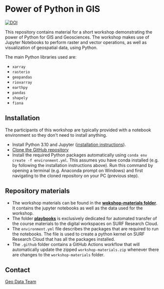 # Power of Python in GIS

[![DOI](https://zenodo.org/badge/DOI/10.5281/zenodo.11203958.svg)](https://doi.org/10.5281/zenodo.11203958)

This repository contains material for a short workshop demonstrating the power of Python for GIS and Geosciences. The workshop makes use of Jupyter Notebooks to perform raster and vector operations, as well as visualization of geospatial data, using Python. 

The main Python libraries used are:

- `xarray`
- `rasterio`
- `geopandas`
- `rioxarray`
- `earthpy`
- `pandas`
- `shapely`
- `fiona`

## Installation

The participants of this workshop are typically provided with a notebook environment so they don't need to install anything.

- Install Python 3.10 and Jupyter ([installation instructions](https://utrechtuniversity.github.io/workshop-introduction-to-python/installation-and-setup.html)). 
- [Clone the GitHub repository](https://docs.github.com/en/repositories/creating-and-managing-repositories/cloning-a-repository)
- Install the required Python packages automatically using `conda env create -f environment.yml`. This assumes you have conda installed (e.g. by following the installation instructions above). Run this command by opening a terminal (e.g. Anaconda prompt on Windows) and first navigating to the cloned repository on your PC (previous step).

## Repository materials

- The workshop materials can be found in the  <a href="https://github.com/UtrechtUniversity/gis-python-power/tree/main/workshop-materials">**wokshop-materials folder**</a>. It contains the jupyter notebooks as well as the data used for the workshop.
- The folder <a href="https://github.com/UtrechtUniversity/gis-python-power/tree/main/playbooks">**playbooks**</a> is exclusively dedicated for automated transfer of the course materials to the digital workspaces on SURF Research Cloud.
- The `environment.yml` file describes the packages that are required to run the notebooks. The file is used to create a python kernel on SURF Research Cloud that has all the packages installed.
- The `.github` folder contains a GitHub Actions workflow that will automatically update the zipped `workshop-materials.zip` whenever there are changes to the `workshop-materials` folder.

## Contact

[Geo Data Team](https://geo-data-support.sites.uu.nl/)
